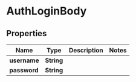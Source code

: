 # AuthLoginBody

## Properties
Name | Type | Description | Notes
------------ | ------------- | ------------- | -------------
**username** | **String** |  | 
**password** | **String** |  | 
